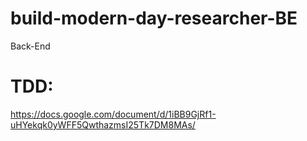 # build-modern-day-researcher-BE
Back-End
# TDD: 
https://docs.google.com/document/d/1iBB9GjRf1-uHYekqk0yWFF5QwthazmsI25Tk7DM8MAs/

